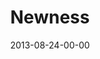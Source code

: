 ---
layout: message
category: message
series: "Go Forth"
title: "Newness "
date: 2013-08-24-00-00
message_id: 808
audio: "http://s3.amazonaws.com/crossroads-media/message/audio/go-forth-01.mp3"
audio-duration: "38:19"
program: "http://s3.amazonaws.com/crossroads-media/documents/08_24-25_13Program_LO.pdf"
description: "Brian Tome talks about why frontiers are important."
video: "http://s3.amazonaws.com/crossroads-media/message/video/go-forth-01.mp4"
video-duration: "38:24"
video-image: "http://s3.amazonaws.com/crossroads-media/images/go-forth-01-still.jpg"
explicit: false
---